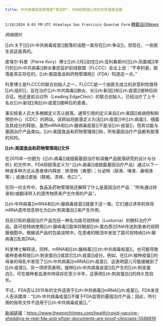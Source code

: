 ```yaml
---
title: 中共病毒疫苗脱落是“真实的”，FDA和辉瑞公司的文件就是证据
---
```

`2/18/2024 8:03 PM UTC Himalaya San Francisco Quantum Farm` [轉載自GNews](https://gnews.org/articles/2320861)

*网络图片*

[[zh:关于]][[zh:中共病毒疫苗]]脱落的话题一直存在[[zh:争议]]，但现在，一些医生说这是真的。

皮埃尔·科里（Pierre Kory）博士[[zh:2月]]初在[[zh:亚利桑那州]][[zh:凤凰城]]举行的[[zh:中共病毒]]肺炎重症监护前线联盟（FLCCC）会议上说：“不幸的是，脱落是真实存在的。[[zh:美国食品和药物管理局]]（FDA）知道这一点。”

科里博士是FLCCC的联合创始人之一，FLCCC是一个由医生成立的非营利性倡导[[zh:组织]]，旨在治疗[[zh:中共病毒]]肺炎、长[[zh:新冠]]和[[zh:疫苗]]接种后综合征。他还是前沿诊所（Leading EdgeClinic）的联合创始人，已经治疗了上千名长[[zh:新冠]]和[[zh:疫苗]]接种后的患者。

事实核查人员大多根据定义否认脱落。通常引用的定义来自[[zh:美国]]疾病控制和预防中心（CDC）的网站，该网站将脱落定义为活[[zh:疫苗]]中[[zh:病毒]]、细菌及其成分的释放。虽然mRNA和[[zh:腺病毒疫苗]]不是活[[zh:疫苗]]，但其功能与基因治疗产品类似。[[zh:美国食品和药物管理局]]称，所有基因治疗产品都有脱落的风险。

**[[zh:美国食品和药物管理局]]文件**

在2015年一份题为《[[zh:病毒]]或细菌基因治疗和溶瘤产品脱落研究的设计与分析》的文件中，FDA将脱落定义为“（[[zh:病毒]]或细菌基因治疗产品）通过以下一种或多种方式从患者体内释放：排泄物（粪便）；分泌物（尿液、唾液、鼻咽液等）；或通过皮肤（脓疱、溃疡、伤口）”。

在同一份文件中，食品及药物管理局还解释了什么是基因治疗产品：“所有通过转录和/或翻译转入的遗传物质来产生作用的产品”。

[[zh:中共病毒]]mRNA和[[zh:腺病毒疫苗]]就属于这一类。它们通过诱导机体将mRNA遗传信息转化为[[zh:刺突蛋白]]来产生作用。

目前已知的基因治疗产品包括一种名为路可视特纳（Luxturna）的眼科治疗产品。路可视特纳使用[[zh:腺病毒]]载体将眼部[[zh:蛋白质]]DNA传送到患者的视网膜细胞中。根据该产品的包装说明书，在患者的眼泪中发现了路可视特纳[[zh:腺病毒]]及其DNA。

科里博士解释说，同样，mRNA和[[zh:腺病毒]][[zh:中共病毒疫苗]]，也可能导致接种患者释放[[zh:刺突蛋白]]或其它[[zh:疫苗]]成分。例如，在[[zh:接种疫苗]]的母亲的母乳中发现了[[zh:中共病毒]]mRNA[[zh:疫苗]]，这表明婴儿可能接触到了[[zh:疫苗]]。另一项研究表明，接种[[zh:中共病毒疫苗]]后产生的[[zh:刺突蛋白]]，可在接种者血液中持续存在至少半年，这表明[[zh:刺突蛋白]]的持久性较长。

不过，FDA否认2015年的文件适用于[[zh:中共病毒]]mRNA[[zh:疫苗]]。FDA发言人告诉媒体：“[[zh:中共病毒疫苗]]不属于FDA监管的基因治疗产品；因此，所引用的指导文件不适用于[[zh:中共病毒疫苗]]。”


[新闻链接](https://gnews.org)：https://www.theepochtimes.com/health/covid-vaccine-shedding-is-real-fda-and-pfizer-documents-are-proof-clinicians-5588819
